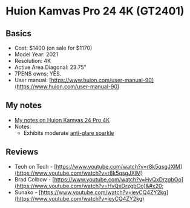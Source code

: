 # Huion Kamvas Pro 24 4K (GT2401)

## Basics

* Cost: $1400 (on sale for $1170)
* Model Year: 2021
* Resolution: 4K
* Active Area Diagonal: 23.75"
* 7PENS owns: YES.
* User manual: [https://www.huion.com/user-manual-90](https://www.huion.com/user-manual-90)

## My notes

* [My notes on Huion Kamvas 24 Pro 4K](../huion-kamvas-pro/huion-kamvas-24-pro-4k-gt2401/7p-notes-huion-kamvas-pro-24-4k-gt2401.md)&#x20;
* Notes:
  * Exhibits moderate [anti-glare sparkle](../../../guides/pen-displays/anti-glare-sparkle.md)

## Reviews

* Teoh on Tech - [https://www.youtube.com/watch?v=r8k5qsgJXlM](https://www.youtube.com/watch?v=r8k5qsgJXlM)
* Brad Colbow - [https://www.youtube.com/watch?v=HvQxDrzgbOo](https://www.youtube.com/watch?v=HvQxDrzgbOo)&#x20;
* Sunako - [https://www.youtube.com/watch?v=ieyCQ4ZY2kg](https://www.youtube.com/watch?v=ieyCQ4ZY2kg)
